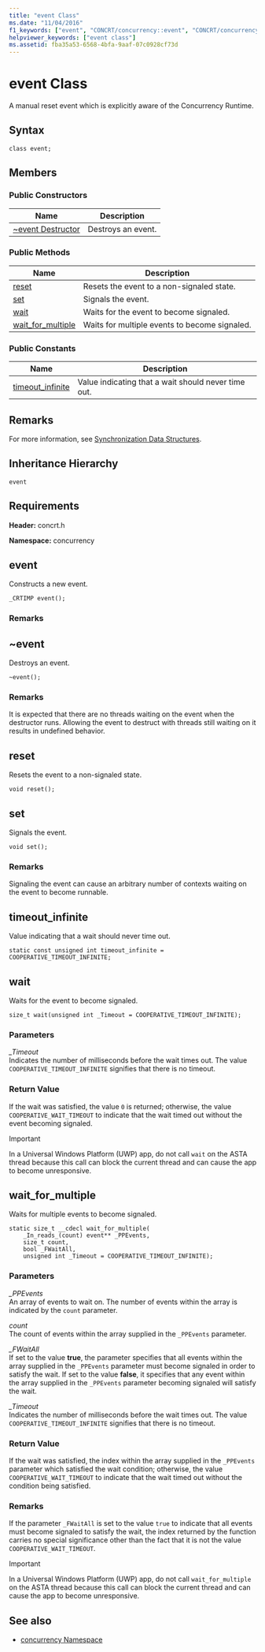 ```yaml
---
title: "event Class"
ms.date: "11/04/2016"
f1_keywords: ["event", "CONCRT/concurrency::event", "CONCRT/concurrency::event::reset", "CONCRT/concurrency::event::set", "CONCRT/concurrency::event::wait", "CONCRT/concurrency::event::wait_for_multiple", "CONCRT/concurrency::event::timeout_infinite"]
helpviewer_keywords: ["event class"]
ms.assetid: fba35a53-6568-4bfa-9aaf-07c0928cf73d
---
```

# event Class

A manual reset event which is explicitly aware of the Concurrency Runtime.

## Syntax

```
class event;
```

## Members

### Public Constructors

|Name|Description|
|----------|-----------------|
|[~event Destructor](#dtor)|Destroys an event.|

### Public Methods

|Name|Description|
|----------|-----------------|
|[reset](#reset)|Resets the event to a non-signaled state.|
|[set](#set)|Signals the event.|
|[wait](#wait)|Waits for the event to become signaled.|
|[wait_for_multiple](#wait_for_multiple)|Waits for multiple events to become signaled.|

### Public Constants

|Name|Description|
|----------|-----------------|
|[timeout_infinite](#timeout_infinite)|Value indicating that a wait should never time out.|

## Remarks

For more information, see [Synchronization Data Structures](../../../parallel/concrt/synchronization-data-structures.md).

## Inheritance Hierarchy

`event`

## Requirements

**Header:** concrt.h

**Namespace:** concurrency

##  <a name="ctor"></a> event

Constructs a new event.

```
_CRTIMP event();
```

### Remarks

##  <a name="dtor"></a> ~event

Destroys an event.

```
~event();
```

### Remarks

It is expected that there are no threads waiting on the event when the destructor runs. Allowing the event to destruct with threads still waiting on it results in undefined behavior.

##  <a name="reset"></a> reset

Resets the event to a non-signaled state.

```
void reset();
```

##  <a name="set"></a> set

Signals the event.

```
void set();
```

### Remarks

Signaling the event can cause an arbitrary number of contexts waiting on the event to become runnable.

##  <a name="timeout_infinite"></a> timeout_infinite

Value indicating that a wait should never time out.

```
static const unsigned int timeout_infinite = COOPERATIVE_TIMEOUT_INFINITE;
```

##  <a name="wait"></a> wait

Waits for the event to become signaled.

```
size_t wait(unsigned int _Timeout = COOPERATIVE_TIMEOUT_INFINITE);
```

### Parameters

*_Timeout*<br/>
Indicates the number of milliseconds before the wait times out. The value `COOPERATIVE_TIMEOUT_INFINITE` signifies that there is no timeout.

### Return Value

If the wait was satisfied, the value `0` is returned; otherwise, the value `COOPERATIVE_WAIT_TIMEOUT` to indicate that the wait timed out without the event becoming signaled.

> [!IMPORTANT]
>  In a Universal Windows Platform (UWP) app, do not call `wait` on the ASTA thread because this call can block the current thread and can cause the app to become unresponsive.

##  <a name="wait_for_multiple"></a> wait_for_multiple

Waits for multiple events to become signaled.

```
static size_t __cdecl wait_for_multiple(
    _In_reads_(count) event** _PPEvents,
    size_t count,
    bool _FWaitAll,
    unsigned int _Timeout = COOPERATIVE_TIMEOUT_INFINITE);
```

### Parameters

*_PPEvents*<br/>
An array of events to wait on. The number of events within the array is indicated by the `count` parameter.

*count*<br/>
The count of events within the array supplied in the `_PPEvents` parameter.

*_FWaitAll*<br/>
If set to the value **true**, the parameter specifies that all events within the array supplied in the `_PPEvents` parameter must become signaled in order to satisfy the wait. If set to the value **false**, it specifies that any event within the array supplied in the `_PPEvents` parameter becoming signaled will satisfy the wait.

*_Timeout*<br/>
Indicates the number of milliseconds before the wait times out. The value `COOPERATIVE_TIMEOUT_INFINITE` signifies that there is no timeout.

### Return Value

If the wait was satisfied, the index within the array supplied in the `_PPEvents` parameter which satisfied the wait condition; otherwise, the value `COOPERATIVE_WAIT_TIMEOUT` to indicate that the wait timed out without the condition being satisfied.

### Remarks

If the parameter `_FWaitAll` is set to the value `true` to indicate that all events must become signaled to satisfy the wait, the index returned by the function carries no special significance other than the fact that it is not the value `COOPERATIVE_WAIT_TIMEOUT`.

> [!IMPORTANT]
> In a Universal Windows Platform (UWP) app, do not call `wait_for_multiple` on the ASTA thread because this call can block the current thread and can cause the app to become unresponsive.

## See also

- [concurrency Namespace](concurrency-namespace.md)
